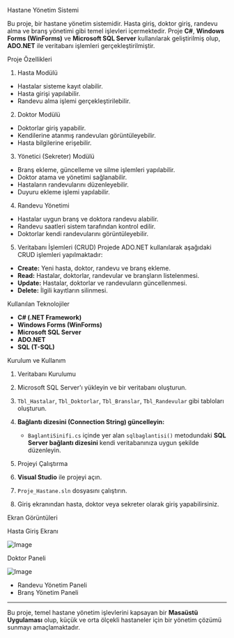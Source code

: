  Hastane Yönetim Sistemi

Bu proje, bir hastane yönetim sistemidir. Hasta giriş, doktor giriş, randevu alma ve branş yönetimi gibi temel işlevleri içermektedir. Proje **C#**, **Windows Forms (WinForms)** ve **Microsoft SQL Server** kullanılarak geliştirilmiş olup, **ADO.NET** ile veritabanı işlemleri gerçekleştirilmiştir.

 Proje Özellikleri

1. Hasta Modülü
- Hastalar sisteme kayıt olabilir.
- Hasta girişi yapılabilir.
- Randevu alma işlemi gerçekleştirilebilir.

2. Doktor Modülü
- Doktorlar giriş yapabilir.
- Kendilerine atanmış randevuları görüntüleyebilir.
- Hasta bilgilerine erişebilir.

3. Yönetici (Sekreter) Modülü
- Branş ekleme, güncelleme ve silme işlemleri yapılabilir.
- Doktor atama ve yönetimi sağlanabilir.
- Hastaların randevularını düzenleyebilir.
- Duyuru ekleme işlemi yapılabilir.

4. Randevu Yönetimi
- Hastalar uygun branş ve doktora randevu alabilir.
- Randevu saatleri sistem tarafından kontrol edilir.
- Doktorlar kendi randevularını görüntüleyebilir.

5. Veritabanı İşlemleri (CRUD)
Projede ADO.NET kullanılarak aşağıdaki CRUD işlemleri yapılmaktadır:
- **Create:** Yeni hasta, doktor, randevu ve branş ekleme.
- **Read:** Hastalar, doktorlar, randevular ve branşların listelenmesi.
- **Update:** Hastalar, doktorlar ve randevuların güncellenmesi.
- **Delete:** İlgili kayıtların silinmesi.

 Kullanılan Teknolojiler
- **C# (.NET Framework)**
- **Windows Forms (WinForms)**
- **Microsoft SQL Server**
- **ADO.NET**
- **SQL (T-SQL)**

 Kurulum ve Kullanım

1. Veritabanı Kurulumu
1. Microsoft SQL Server'ı yükleyin ve bir veritabanı oluşturun.
2. `Tbl_Hastalar`, `Tbl_Doktorlar`, `Tbl_Branslar`, `Tbl_Randevular` gibi tabloları oluşturun.
3. **Bağlantı dizesini (Connection String) güncelleyin:**
   - `BaglantiSinifi.cs` içinde yer alan `sqlbaglantisi()` metodundaki **SQL Server bağlantı dizesini** kendi veritabanınıza uygun şekilde düzenleyin.

2. Projeyi Çalıştırma
1. **Visual Studio** ile projeyi açın.
2. `Proje_Hastane.sln` dosyasını çalıştırın.
3. Giriş ekranından hasta, doktor veya sekreter olarak giriş yapabilirsiniz.

Ekran Görüntüleri

Hasta Giriş Ekranı

![Image](https://github.com/user-attachments/assets/eb09000c-523a-4db0-8910-1495dcfaa73c)
  
 Doktor Paneli

![Image](https://github.com/user-attachments/assets/a7b99555-7b21-4279-ab91-8b949599b75b)
  
- Randevu Yönetim Paneli
- Branş Yönetim Paneli
---
Bu proje, temel hastane yönetim işlevlerini kapsayan bir **Masaüstü Uygulaması** olup, küçük ve orta ölçekli hastaneler için bir yönetim çözümü sunmayı amaçlamaktadır.

